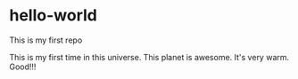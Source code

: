 # hello-world
This is my first repo


This is my first time in this universe. This planet is awesome. It's very warm. Good!!!
